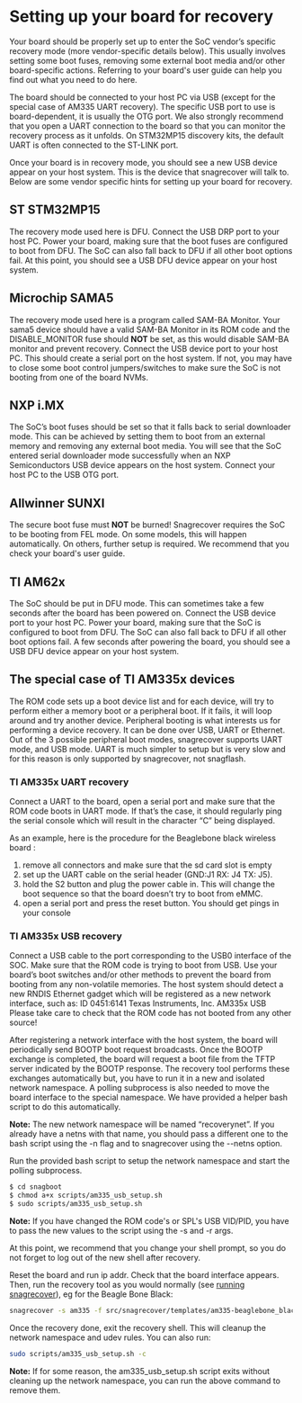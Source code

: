 # Setting up your board for recovery

Your board should be properly set up to enter the SoC vendor’s specific recovery
mode (more vendor-specific details below). This usually involves setting some
boot fuses, removing some external boot media and/or other board-specific
actions. Referring to your board's user guide can help you find out
what you need to do here. 

The board should be connected to your host PC via USB (except for the special
case of AM335 UART recovery). The specific USB port to use is board-dependent,
it is usually the OTG port. We also strongly recommend that you open a UART
connection to the board so that you can monitor the recovery process as it
unfolds. On STM32MP15 discovery kits, the default UART is often connected to the
ST-LINK port.

Once your board is in recovery mode, you should see a new USB device appear on
your host system. This is the device that snagrecover will talk to. Below are
some vendor specific hints for setting up your board for recovery.

## ST STM32MP15

The recovery mode used here is DFU. Connect the USB DRP port to your host PC.
Power your board, making sure that the boot fuses are configured to boot from
DFU. The SoC can also fall back to DFU if all other boot options fail. At this
point, you should see a USB DFU device appear on your host system.

## Microchip SAMA5

The recovery mode used here is a program called SAM-BA Monitor. Your sama5
device should have a valid SAM-BA Monitor in its ROM code and the
DISABLE\_MONITOR fuse should **NOT** be set, as this would disable SAM-BA
monitor and prevent recovery. Connect the USB device port to your host PC. This
should create a serial port on the host system. If not, you may have to close
some boot control jumpers/switches to make sure the SoC is not booting from one
of the board NVMs.

## NXP i.MX

The SoC’s boot fuses should be set so that it falls back to serial downloader
mode. This can be achieved by setting them to boot from an external memory and
removing any external boot media. You will see that the SoC entered serial
downloader mode successfully when an NXP Semiconductors USB device appears on
the host system.  Connect your host PC to the USB OTG port.

## Allwinner SUNXI

The secure boot fuse must **NOT** be burned! Snagrecover requires the SoC to be
booting from FEL mode. On some models, this will happen automatically. On
others, further setup is required. We recommend that you check your board's user
guide.

## TI AM62x
The SoC should be put in DFU mode. This can sometimes take a few seconds after
the board has been powered on. Connect the USB device port to your host PC.
Power your board, making sure that the SoC is configured to boot from DFU. The
SoC can also fall back to DFU if all other boot options fail. A few seconds
after powering the board, you should see a USB DFU device appear on your host
system.

## The special case of TI AM335x devices

The ROM code sets up a boot device list and for each device, will try to perform
either a memory boot or a peripheral boot. If it fails, it will loop around and
try another device. Peripheral booting is what interests us for performing a
device recovery. It can be done over USB, UART or Ethernet. Out of the 3
possible peripheral boot modes, snagrecover supports UART mode, and USB mode.
UART is much simpler to setup but is very slow and for this reason is only
supported by snagrecover, not snagflash. 

### TI AM335x UART recovery

Connect a UART to the board, open a serial port and make sure that the ROM code
boots in UART mode. If that’s the case, it should regularly ping the serial
console which will result in the character “C” being displayed.

As an example, here is the procedure for the Beaglebone black wireless board : 

1. remove all connectors and make sure that the sd card slot is empty
2. set up the UART cable on the serial header (GND:J1 RX: J4 TX: J5).
3. hold the S2 button and plug the power cable in. This will change the boot
	sequence so that the board doesn’t try to boot from eMMC.
4. open a serial port and press the reset button. You should get pings in your
	console

### TI AM335x USB recovery

Connect a USB cable to the port corresponding to the USB0 interface of the SOC.
Make sure that the ROM code is trying to boot from USB. Use your board’s boot
switches and/or other methods to prevent the board from booting from any
non-volatile memories. The host system should detect a new RNDIS Ethernet gadget
which will be registered as a new network interface, such as:
	ID 0451:6141 Texas Instruments, Inc. AM335x USB
Please take care to check that the ROM code has not booted from any other
source!

After registering a network interface with the host system, the board will
periodically send BOOTP boot request  broadcasts. Once the BOOTP exchange is
completed, the board will request a boot file from the TFTP server indicated by
the BOOTP response. The recovery tool performs these exchanges automatically
but, you have to run it in a new and isolated network namespace. A polling
subprocess is also needed to move the board interface to the special
namespace.  We have provided a helper bash script to do this automatically.

**Note:** The new network namespace will be named “recoverynet”. If you already
have a netns with that name, you should pass a different one to the bash script
using the -n flag and to snagrecover using the --netns option.

Run the provided bash script to setup the network namespace and start the
polling subprocess.

```bash 
$ cd snagboot 
$ chmod a+x scripts/am335_usb_setup.sh 
$ sudo scripts/am335_usb_setup.sh
```

**Note:** If you have changed the ROM code's or SPL's USB VID/PID, you have to
pass the new values to the script using the -s and -r args.

At this point, we recommend that you change your shell prompt, so you do not 
forget to log out of the new shell after recovery.

Reset the board and run ip addr. Check that the board interface appears. Then,
run the recovery tool as you would normally (see [running
snagrecover](snagrecover.md)), eg for the Beagle Bone Black:

```bash
snagrecover -s am335 -f src/snagrecover/templates/am335-beaglebone_black.yaml
```

Once the recovery done, exit the recovery shell. This will cleanup the
network namespace and udev rules. You can also run:

```bash 
sudo scripts/am335_usb_setup.sh -c 
```

**Note:** If for some reason, the am335_usb_setup.sh script exits without
cleaning up the network namespace, you can run the above command
to remove them.
